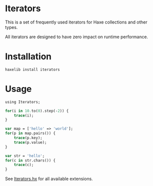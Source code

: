 # Iterators

This is a set of frequently used iterators for Haxe collections and other types.

All iterators are designed to have zero impact on runtime performance.

# Installation

```
haxelib install iterators
```

# Usage

```haxe
using Iterators;

for(i in 10.to(0).step(-2)) {
	trace(i);
}

var map = ['hello' => 'world'];
for(p in map.pairs()) {
	trace(p.key);
	trace(p.value);
}

var str = 'hello';
for(c in str.chars()) {
	trace(c);
}
```

See [Iterators.hx](https://github.com/RealyUniqueName/Iterators/blob/master/src/Iterators.hx) for all available extensions.


